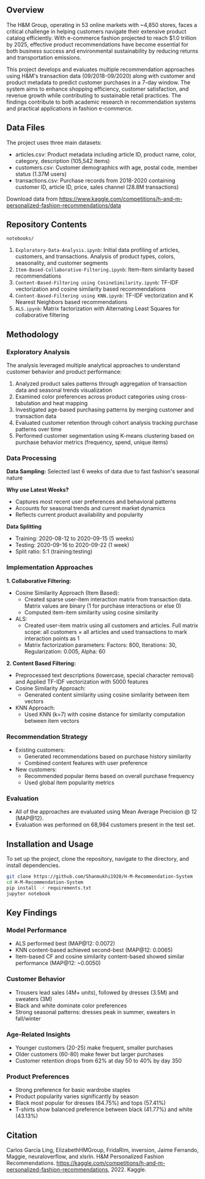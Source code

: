 
## Overview
The H&M Group, operating in 53 online markets with ~4,850 stores, faces a critical challenge in helping customers navigate their extensive product catalog efficiently. With e-commerce fashion projected to reach $1.0 trillion by 2025, effective product recommendations have become essential for both business success and environmental sustainability by reducing returns and transportation emissions.

This project develops and evaluates multiple recommendation approaches using H&M's transaction data (09/2018-09/2020) along with customer and product metadata to predict customer purchases in a 7-day window. The system aims to enhance shopping efficiency, customer satisfaction, and revenue growth while contributing to sustainable retail practices. The findings contribute to both academic research in recommendation systems and practical applications in fashion e-commerce.

## Data Files
The project uses three main datasets:
- articles.csv: Product metadata including article ID, product name, color, category, description (105,542 items)
- customers.csv: Customer demographics with age, postal code, member status (1.37M users)
- transactions.csv: Purchase records from 2018-2020 containing customer ID, article ID, price, sales channel (28.8M transactions)

Download data from https://www.kaggle.com/competitions/h-and-m-personalized-fashion-recommendations/data


## Repository Contents
`notebooks/`
  1. `Exploratory-Data-Analysis.ipynb`: Initial data profiling of articles, customers, and transactions. Analysis of product types, colors, seasonality, and customer segments
  2. `Item-Based-Collaborative-Filtering.ipynb`: Item-Item similarity based recommendations
  3. `Content-Based-Filtering using CosineSimilarity.ipynb`: TF-IDF vectorization and cosine similarity based recommendations
  4. `Content-Based-Filtering using KNN.ipynb`: TF-IDF vectorization and K Nearest Neighbors based recommendations
  5. `ALS.ipynb`: Matrix factorization with Alternating Least Squares for collaborative filtering

## Methodology

### Exploratory Analysis
The analysis leveraged multiple analytical approaches to understand customer behavior and product performance:
1. Analyzed product sales patterns through aggregation of transaction data and seasonal trends visualization
2. Examined color preferences across product categories using cross-tabulation and heat mapping
3. Investigated age-based purchasing patterns by merging customer and transaction data
4. Evaluated customer retention through cohort analysis tracking purchase patterns over time
5. Performed customer segmentation using K-means clustering based on purchase behavior metrics (frequency, spend, unique items)

### Data Processing
**Data Sampling:** Selected last 6 weeks of data due to fast fashion's seasonal nature

**Why use Latest Weeks?​**
  - Captures most recent user preferences and behavioral patterns​
  - Accounts for seasonal trends and current market dynamics​
  - Reflects current product availability and popularity​

**Data Splitting**
  - Training: 2020-08-12 to 2020-09-15 (5 weeks)
  - Testing: 2020-09-16 to 2020-09-22 (1 week)
  - Split ratio: 5:1 (training:testing)

### Implementation Approaches
**1. Collaborative Filtering:**
- Cosine Similarity Approach (Item Based):
  - Created sparse user-item interaction matrix from transaction data. Matrix values are binary (1 for purchase interactions or else 0)
  - Computed item-item similarity using cosine similarity
- ALS:
  - Created user-item matrix using all customers and articles. Full matrix scope: all customers × all articles and used transactions to mark interaction points as 1
  - Matrix factorization parameters: Factors: 800, Iterations: 30, Regularization: 0.005, Alpha: 60
    
**2. Content Based Filtering:**
- Preprocessed text descriptions (lowercase, special character removal) and Applied TF-IDF vectorization with 5000 features
- Cosine Similarity Approach:
  - Generated content similarity using cosine similarity between item vectors  
- KNN Approach:
  - Used KNN (k=7) with cosine distance for similarity computation between item vectors

### Recommendation Strategy
- Existing customers:
  - Generated recommendations based on purchase history similarity
  - Combined content features with user preference
- New customers:
  - Recommended popular items based on overall purchase frequency
  - Used global item popularity metrics

### Evaluation
- All of the approaches are evaluated using Mean Average Precision @ 12 (MAP@12). 
- Evaluation was performed on 68,984 customers present in the test set.

## Installation and Usage
To set up the project, clone the repository, navigate to the directory, and install dependencies.
```bash
git clone https://github.com/Shanmukhi1920/H-M-Recommendation-System
cd H-M-Recommendation-System
pip install -r requirements.txt
jupyter notebook
```

## Key Findings
### Model Performance
- ALS performed best (MAP@12: 0.0072)
- KNN content-based achieved second-best (MAP@12: 0.0065)
- Item-based CF and cosine similarity content-based showed similar performance (MAP@12: ~0.0050)

### Customer Behavior
- Trousers lead sales (4M+ units), followed by dresses (3.5M) and sweaters (3M)
- Black and white dominate color preferences
- Strong seasonal patterns: dresses peak in summer, sweaters in fall/winter

### Age-Related Insights
- Younger customers (20-25) make frequent, smaller purchases
- Older customers (60-80) make fewer but larger purchases
- Customer retention drops from 62% at day 50 to 40% by day 350

### Product Preferences
- Strong preference for basic wardrobe staples
- Product popularity varies significantly by season
- Black most popular for dresses (64.75%) and tops (57.41%)
- T-shirts show balanced preference between black (41.77%) and white (43.13%)

## Citation
Carlos García Ling, ElizabethHMGroup, FridaRim, inversion, Jaime Ferrando, Maggie, neuraloverflow, and xlsrln. H&M Personalized Fashion Recommendations. https://kaggle.com/competitions/h-and-m-personalized-fashion-recommendations, 2022. Kaggle.
